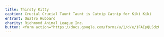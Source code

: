 ```yaml
---
title: Thirsty Kitty
caption: Crucial Crucial Taunt Taunt is Catnip Catnip for Kiki Kiki
entrant: Quatro Hubbard
charity: Richmond Animal League Inc.
button: <form action="https://docs.google.com/forms/u/1/d/e/1FAIpQLSdzUJXlkfiStgM9wHsdLnmQo1ncyQ-LC36fCKde7XZ6-dlDCw/formResponse" method="post"><div class="form-element"></div><span>Votes</span><input type="text" name="entry.1344770066" required placeholder="$"></br><button type="submit" name="button">Cast Votes</button></form>
---
```

